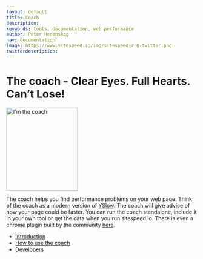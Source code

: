 ```yaml
---
layout: default
title: Coach
description:
keywords: tools, documentation, web performance
author: Peter Hedenskog
nav: documentation
image: https://www.sitespeed.io/img/sitespeed-2.0-twitter.png
twitterdescription:
---
```

# The coach - Clear Eyes. Full Hearts. Can’t Lose!

<img src="{{site.baseurl}}/img/logos/coach.png" class="pull-right img-big" alt="I'm the coach" width="188" height="219">

The coach helps you find performance problems on your web page. Think of the coach as a modern version of [YSlow](http://yslow.org/). The coach will give advice of how your page could be faster. You can run the coach standalone, include it in your own tool or get the data when you run sitespeed.io. There is even a chrome plugin built by the community [here](https://chrome.google.com/webstore/detail/coach-panel/olecfjmnejnkjipoicfpneceppjeaemo).

* [Introduction](introduction/)
* [How to use the coach](how-to/)
* [Developers](developers/)
